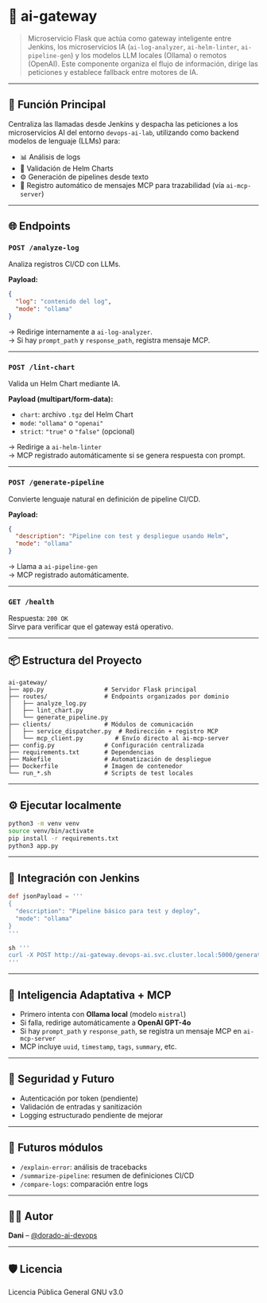 # 🔁 ai-gateway

> Microservicio Flask que actúa como gateway inteligente entre Jenkins, los microservicios IA (`ai-log-analyzer`, `ai-helm-linter`, `ai-pipeline-gen`) y los modelos LLM locales (Ollama) o remotos (OpenAI). Este componente organiza el flujo de información, dirige las peticiones y establece fallback entre motores de IA.

---

## 🚪 Función Principal

Centraliza las llamadas desde Jenkins y despacha las peticiones a los microservicios AI del entorno `devops-ai-lab`, utilizando como backend modelos de lenguaje (LLMs) para:

- 📊 Análisis de logs
- 🧪 Validación de Helm Charts
- ⚙️ Generación de pipelines desde texto
- 🧠 Registro automático de mensajes MCP para trazabilidad (vía `ai-mcp-server`)

---

## 🌐 Endpoints

### `POST /analyze-log`

Analiza registros CI/CD con LLMs.

**Payload:**
```json
{
  "log": "contenido del log",
  "mode": "ollama"
}
```
→ Redirige internamente a `ai-log-analyzer`.  
→ Si hay `prompt_path` y `response_path`, registra mensaje MCP.

---

### `POST /lint-chart`

Valida un Helm Chart mediante IA.

**Payload (multipart/form-data):**
- `chart`: archivo `.tgz` del Helm Chart
- `mode`: `"ollama"` o `"openai"`
- `strict`: `"true"` o `"false"` (opcional)

→ Redirige a `ai-helm-linter`  
→ MCP registrado automáticamente si se genera respuesta con prompt.

---

### `POST /generate-pipeline`

Convierte lenguaje natural en definición de pipeline CI/CD.

**Payload:**
```json
{
  "description": "Pipeline con test y despliegue usando Helm",
  "mode": "ollama"
}
```
→ Llama a `ai-pipeline-gen`  
→ MCP registrado automáticamente.

---

### `GET /health`

Respuesta: `200 OK`  
Sirve para verificar que el gateway está operativo.

---

## 📦 Estructura del Proyecto

```
ai-gateway/
├── app.py                 # Servidor Flask principal
├── routes/                # Endpoints organizados por dominio
│   ├── analyze_log.py
│   ├── lint_chart.py
│   └── generate_pipeline.py
├── clients/               # Módulos de comunicación
│   ├── service_dispatcher.py  # Redirección + registro MCP
│   └── mcp_client.py         # Envío directo al ai-mcp-server
├── config.py              # Configuración centralizada
├── requirements.txt       # Dependencias
├── Makefile               # Automatización de despliegue
├── Dockerfile             # Imagen de contenedor
└── run_*.sh               # Scripts de test locales
```

---

## ⚙️ Ejecutar localmente

```bash
python3 -m venv venv
source venv/bin/activate
pip install -r requirements.txt
python3 app.py
```

---

## 🔁 Integración con Jenkins

```groovy
def jsonPayload = '''
{
  "description": "Pipeline básico para test y deploy",
  "mode": "ollama"
}
'''

sh '''
curl -X POST http://ai-gateway.devops-ai.svc.cluster.local:5000/generate-pipeline   -H "Content-Type: application/json"   -d '${jsonPayload}'
'''
```

---

## 🧠 Inteligencia Adaptativa + MCP

- Primero intenta con **Ollama local** (modelo `mistral`)
- Si falla, redirige automáticamente a **OpenAI GPT-4o**
- Si hay `prompt_path` y `response_path`, se registra un mensaje MCP en `ai-mcp-server`
- MCP incluye `uuid`, `timestamp`, `tags`, `summary`, etc.

---

## 🔐 Seguridad y Futuro

- Autenticación por token (pendiente)
- Validación de entradas y sanitización
- Logging estructurado pendiente de mejorar

---

## 🔮 Futuros módulos

- `/explain-error`: análisis de tracebacks
- `/summarize-pipeline`: resumen de definiciones CI/CD
- `/compare-logs`: comparación entre logs

---

## 👨‍💻 Autor

**Dani** – [@dorado-ai-devops](https://github.com/dorado-ai-devops)

---

## 🛡 Licencia

Licencia Pública General GNU v3.0